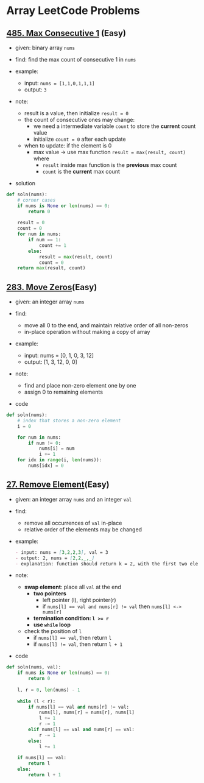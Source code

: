 # Array LeetCode Problems

## [485. Max Consecutive 1](https://leetcode.com/problems/max-consecutive-ones/) (Easy)

- given: binary array `nums`
- find: find the max count of consecutive 1 in `nums`
- example:
  - input: `nums = [1,1,0,1,1,1]`
  - output: `3`

- note:
  - result is a value, then initialize `result = 0`
  - the count of consecutive ones may change:
    - we need a intermediate variable `count` to store the **current** count value
    - initialize `count = 0` after each update
  - when to update: if the element is 0
    - max value -> use max function `result = max(result, count)` where
      - `result` inside max function is the **previous** max count
      - `count` is the **current** max count

- solution

```py
def soln(nums):
    # corner cases
    if nums is None or len(nums) == 0:
        return 0
    
    result = 0
    count = 0
    for num in nums:
        if num == 1:
            count += 1
        else:
            result = max(result, count)
            count = 0
    return max(result, count)
```

## [283. Move Zeros](https://leetcode.com/problems/move-zeroes/)(Easy)

- given: an integer array `nums`
- find:
  - move all 0 to the end, and maintain relative order of all non-zeros
  - in-place operation without making a copy of array
- example:
  - input: nums = [0, 1, 0, 3, 12]
  - output: [1, 3, 12, 0, 0]

- note:
  - find and place non-zero element one by one
  - assign 0 to remaining elements

- code

```py
def soln(nums):
    # index that stores a non-zero element
    i = 0

    for num in nums:
        if num != 0:
            nums[i] = num
            i += 1
    for idx in range(i, len(nums)):
        nums[idx] = 0
```

## [27. Remove Element](https://leetcode.com/problems/remove-element/)(Easy)

- given: an integer array `nums` and an integer `val`
- find:
  - remove all occurrences of `val` in-place
  - relative order of the elements may be changed
- example:

  ```md
  - input: nums = [3,2,2,3], val = 3
  - output: 2, nums = [2,2,_,_]
  - explanation: function should return k = 2, with the first two elements of nums being 2.
  ```

- note:
  - **swap element**: place all `val` at the end
    - **two pointers**
      - left pointer (l), right pointer(r)
      - if `nums[l] == val and nums[r] != val` then `nums[l] <-> nums[r]`
    - **termination condition: `l >= r`**
    - **use `while` loop**
  - check the position of `l`
    - if `nums[l] == val`, then return `l`
    - if `nums[l] != val`, then return `l + 1`

- code

```py
def soln(nums, val):
    if nums is None or len(nums) == 0:
        return 0
    
    l, r = 0, len(nums) - 1
    
    while (l < r):
        if nums[l] == val and nums[r] != val:
            nums[l], nums[r] = nums[r], nums[l]
            l += 1
            r -= 1
        elif nums[l] == val and nums[r] == val:
            r -= 1
        else:
            l += 1
    
    if nums[l] == val:
        return l
    else:
        return l + 1
```
